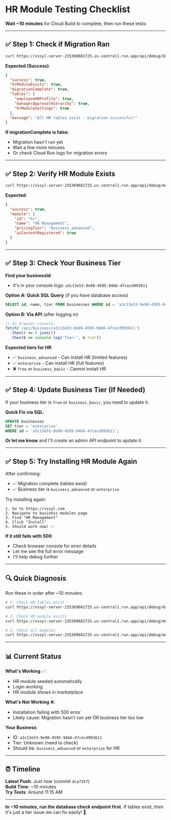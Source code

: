# HR Module Testing Checklist

**Wait ~10 minutes** for Cloud Build to complete, then run these tests:

---

## ✅ **Step 1: Check if Migration Ran**

```bash
curl https://vssyl-server-235369681725.us-central1.run.app/api/debug/database/hr-tables
```

**Expected (Success)**:
```json
{
  "success": true,
  "hrModuleExists": true,
  "migrationComplete": true,
  "tables": {
    "employeeHRProfile": true,
    "managerApprovalHierarchy": true,
    "hrModuleSettings": true
  },
  "message": "All HR tables exist - migration successful!"
}
```

**If migrationComplete is false**:
- Migration hasn't run yet
- Wait a few more minutes
- Or check Cloud Run logs for migration errors

---

## ✅ **Step 2: Verify HR Module Exists**

```bash
curl https://vssyl-server-235369681725.us-central1.run.app/api/debug/modules/hr
```

**Expected**:
```json
{
  "success": true,
  "module": {
    "id": "hr",
    "name": "HR Management",
    "pricingTier": "business_advanced",
    "aiContextRegistered": true
  }
}
```

---

## ✅ **Step 3: Check Your Business Tier**

**Find your businessId**: 
- It's in your console logs: `a3c13e53-9e98-4595-94b6-47cecd993611`

**Option A: Quick SQL Query** (if you have database access)
```sql
SELECT id, name, tier FROM businesses WHERE id = 'a3c13e53-9e98-4595-94b6-47cecd993611';
```

**Option B: Via API** (after logging in)
```javascript
// In browser console:
fetch('/api/business/a3c13e53-9e98-4595-94b6-47cecd993611')
  .then(r => r.json())
  .then(b => console.log('Tier:', b.tier))
```

**Expected tiers for HR**:
- ✅ `business_advanced` - Can install HR (limited features)
- ✅ `enterprise` - Can install HR (full features)
- ❌ `free` or `business_basic` - Cannot install HR

---

## ✅ **Step 4: Update Business Tier** (If Needed)

If your business tier is `free` or `business_basic`, you need to update it.

**Quick Fix via SQL**:
```sql
UPDATE businesses 
SET tier = 'enterprise' 
WHERE id = 'a3c13e53-9e98-4595-94b6-47cecd993611';
```

**Or let me know** and I'll create an admin API endpoint to update it.

---

## ✅ **Step 5: Try Installing HR Module Again**

After confirming:
- ✅ Migration complete (tables exist)
- ✅ Business tier is `business_advanced` or `enterprise`

Try installing again:

```
1. Go to https://vssyl.com
2. Navigate to business modules page
3. Find "HR Management"
4. Click "Install"
5. Should work now! ✅
```

**If it still fails with 500**:
- Check browser console for error details
- Let me see the full error message
- I'll help debug further

---

## 🔍 **Quick Diagnosis**

Run these in order after ~10 minutes:

```bash
# 1. Check HR tables exist
curl https://vssyl-server-235369681725.us-central1.run.app/api/debug/database/hr-tables

# 2. Check HR module exists  
curl https://vssyl-server-235369681725.us-central1.run.app/api/debug/modules/hr

# 3. Check all modules
curl https://vssyl-server-235369681725.us-central1.run.app/api/debug/modules
```

---

## 📊 **Current Status**

**What's Working** ✅:
- HR module seeded automatically
- Login working
- HR module shows in marketplace

**What's Not Working** ❌:
- Installation failing with 500 error
- Likely cause: Migration hasn't run yet OR business tier too low

**Your Business**:
- ID: `a3c13e53-9e98-4595-94b6-47cecd993611`
- Tier: Unknown (need to check)
- Should be: `business_advanced` or `enterprise` for HR

---

## ⏰ **Timeline**

**Latest Push**: Just now (commit `dca735f`)  
**Build Time**: ~10 minutes  
**Try Tests**: Around 11:15 AM

---

**In ~10 minutes, run the database check endpoint first.** If tables exist, then it's just a tier issue we can fix easily! 🎯

